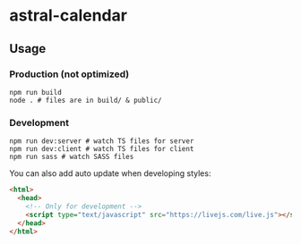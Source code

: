 # astral-calendar

## Usage

### Production (not optimized)

```shell
npm run build
node . # files are in build/ & public/
```

### Development

```shell
npm run dev:server # watch TS files for server
npm run dev:client # watch TS files for client
npm run sass # watch SASS files
```

You can also add auto update when developing styles:

```html
<html>
  <head>
    <!-- Only for development -->
    <script type="text/javascript" src="https://livejs.com/live.js"></script>
  </head>
</html>
```
